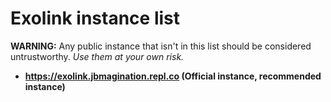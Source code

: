 # Exolink instance list
**WARNING:** Any public instance that isn't in this list should be considered untrustworthy. *Use them at your own risk.*

* **https://exolink.jbmagination.repl.co (Official instance, recommended instance)**
<!-- * https://exolink.glitch.me (Official instance) | Won't be on the list until I can get it working -->